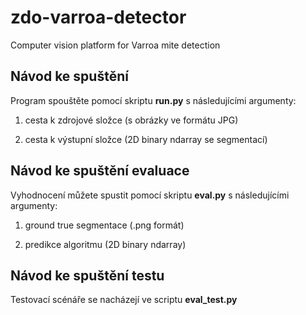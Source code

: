 # zdo-varroa-detector

Computer vision platform for Varroa mite detection

## Návod ke spuštění

Program spouštěte pomocí skriptu **run.py** s následujícími argumenty:

1. cesta k zdrojové složce (s obrázky ve formátu JPG)

2. cesta k výstupní složce (2D binary ndarray se segmentací)

## Návod ke spuštění evaluace

Vyhodnocení můžete spustit pomocí skriptu **eval.py** s následujícími argumenty:

1. ground true segmentace (.png formát)

2. predikce algoritmu (2D binary ndarray)

## Návod ke spuštění testu

Testovací scénáře se nacházejí ve scriptu **eval_test.py**
